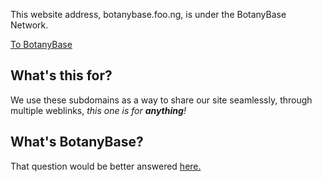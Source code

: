 This website address, botanybase.foo.ng, is under the BotanyBase Network.

[To BotanyBase](https://botanybase.github.io)


## What's this for?

We use these subdomains as a way to share our site seamlessly, through multiple weblinks, *this one is for **anything**!*


## What's BotanyBase?

That question would be better answered [here.](https://botanybase.github.io/about)
